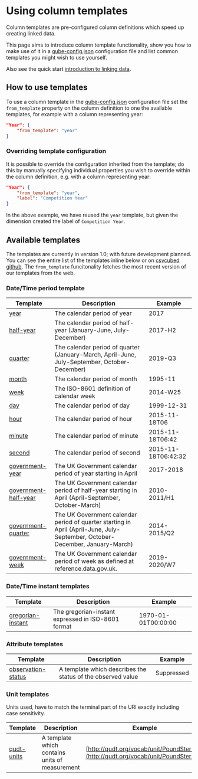 # Using column templates

Column templates are pre-configured column definitions which speed up creating linked data.

This page aims to introduce column template functionality, show you how to make use of it in a [qube-config.json](qube-config.md) configuration file and list common templates you might wish to use yourself.

Also see the quick start [introduction to linking data](../../quick-start/linking-data.md).

## How to use templates

To use a column template in the [qube-config.json](qube-config.md) configuration file set the `from_template` property on the column definition to one the available templates, for example with a column representing year:

```json
"Year": {
    "from_template": "year"
}
```

### Overriding template configuration

It is possible to override the configuration inherited from the template; do this by manually specifying individual properties you wish to override within the column definition, e.g. with a column representing year:

```json
"Year": {
    "from_template": "year",
    "label": "Competition Year"
}
```

In the above example, we have reused the `year` template, but given the dimension created the label of `Competition Year`.

## Available templates

The templates are currently in version 1.0; with future development planned. You can see the entire list of the templates inline below or on [csvcubed github](https://github.com/GSS-Cogs/csvcubed/tree/main/src/csvcubed/readers/cubeconfig/v1_0/templates). The `from_template` funcitonality fetches the most recent version of our templates from the web.

### Date/Time period template

| Template                                                                                           | Description                                                                                                                  | Example             |
|----------------------------------------------------------------------------------------------------|------------------------------------------------------------------------------------------------------------------------------|---------------------|
| [year](https://purl.org/csv-cubed/qube-config/templates/calendar-year.json)                        | The calendar period of year                                                                                                  | 2017                |
| [half-year](https://purl.org/csv-cubed/qube-config/templates/calendar-half-year.json)              | The calendar period of half-year (January-June, July-December)                                                               | 2017-H2             |
| [quarter](https://purl.org/csv-cubed/qube-config/templates/calendar-quarter.json)                  | The calendar period of quarter (January-March, April-June, July-September, October-December)                                 | 2019-Q3             |
| [month](https://purl.org/csv-cubed/qube-config/templates/calendar-month.json)                      | The calendar period of month                                                                                                 | 1995-11             |
| [week](https://purl.org/csv-cubed/qube-config/templates/calendar-week.json)                        | The ISO-8601 definition of calendar week                                                                                     | 2014-W25             |
| [day](https://purl.org/csv-cubed/qube-config/templates/calendar-day.json)                          | The calendar period of day                                                                                                   | 1999-12-31          |
| [hour](https://purl.org/csv-cubed/qube-config/templates/calendar-hour.json)                        | The calendar period of hour                                                                                                  | 2015-11-18T06       |
| [minute](https://purl.org/csv-cubed/qube-config/templates/calendar-minute.json)                    | The calendar period of minute                                                                                                | 2015-11-18T06:42    |
| [second](https://purl.org/csv-cubed/qube-config/templates/calendar-second.json)                    | The calendar period of second                                                                                                | 2015-11-18T06:42:32 |
| [government-year](https://purl.org/csv-cubed/qube-config/templates/government-year.json)           | The UK Government calendar period of year starting in April                                                                  | 2017-2018           |
| [government-half-year](https://purl.org/csv-cubed/qube-config/templates/government-half-year.json) | The UK Government calendar period of half-year starting in April (April-September, October-March)                            | 2010-2011/H1        |
| [government-quarter](https://purl.org/csv-cubed/qube-config/templates/government-quarter.json)     | The UK Government calendar period of quarter starting in April (April-June, July-September, October-December, January-March) | 2014-2015/Q2        |
| [government-week](https://purl.org/csv-cubed/qube-config/templates/government-week.json)           | The UK Government calendar period of week as defined at reference.data.gov.uk.                                               | 2019-2020/W7         |

### Date/Time instant templates

| Template                                                                                     | Description                                        | Example             |
|----------------------------------------------------------------------------------------------|----------------------------------------------------|---------------------|
| [gregorian-instant](https://purl.org/csv-cubed/qube-config/templates/gregorian-instant.json) | The gregorian-instant expressed in ISO-8601 format | 1970-01-01T00:00:00 |

### Attribute templates

| Template                                                                                       | Description                                                 | Example    |
|------------------------------------------------------------------------------------------------|-------------------------------------------------------------|------------|
| [observation-status](https://purl.org/csv-cubed/qube-config/templates/observation-status.json) | A template which describes the status of the observed value | Suppressed |

### Unit templates

Units used, have to match the terminal part of the URI exactly including case sensitivity.

| Template                                                                       | Description                                    | Example                                                                              |
|--------------------------------------------------------------------------------|------------------------------------------------|--------------------------------------------------------------------------------------|
| [qudt-units](https://purl.org/csv-cubed/qube-config/templates/qudt-units.json) | A template which contains units of measurement | [http://qudt.org/vocab/unit/PoundSterling](http://qudt.org/vocab/unit/PoundSterling) |
